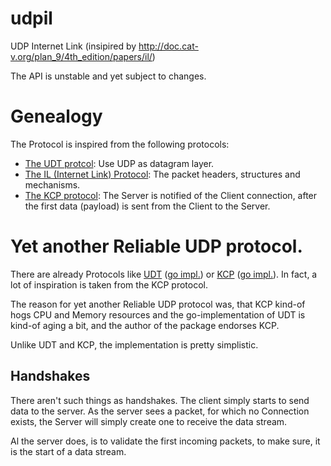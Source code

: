 # udpil
UDP Internet Link (insipired by http://doc.cat-v.org/plan_9/4th_edition/papers/il/)

The API is unstable and yet subject to changes.

# Genealogy

The Protocol is inspired from the following protocols:

* [The UDT protcol](https://en.wikipedia.org/wiki/UDP-based_Data_Transfer_Protocol): Use UDP as datagram layer.
* [The IL (Internet Link) Protocol](http://doc.cat-v.org/plan_9/4th_edition/papers/il/): The packet headers, structures and mechanisms.
* [The KCP protocol](https://github.com/skywind3000/kcp): The Server is notified of the Client connection, after the first data (payload) is sent from the Client to the Server.

# Yet another Reliable UDP protocol.

There are already Protocols like 
[UDT](https://en.wikipedia.org/wiki/UDP-based_Data_Transfer_Protocol)
([go impl.](https://github.com/oxtoacart/go-udt)) or 
[KCP](https://github.com/skywind3000/kcp) ([go impl.](https://github.com/xtaci/kcp-go)). In fact, a lot of inspiration is taken from the KCP protocol.

The reason for yet another Reliable UDP protocol was, that KCP kind-of hogs CPU and Memory resources and the go-implementation of UDT is kind-of aging a bit, and the author of the package endorses KCP.

Unlike UDT and KCP, the implementation is pretty simplistic.

## Handshakes

There aren't such things as handshakes. The client simply starts to send data to the server. As the server sees a packet, for which no Connection exists, the Server will simply create one to receive the data stream.

Al the server does, is to validate the first incoming packets, to make sure, it is the start of a data stream.

